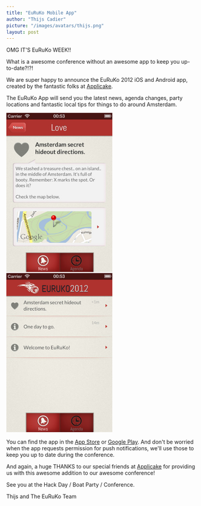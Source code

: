 ```yaml
---
title: "EuRuKo Mobile App"
author: "Thijs Cadier"
picture: "/images/avatars/thijs.png"
layout: post
---
```

OMG IT'S EuRuKo WEEK!!

What is a awesome conference without an awesome app to keep you up-to-date?!?!

We are super happy to announce the EuRuKo 2012 iOS and Android app, created by the fantastic folks at [Applicake](http://applicake.com).

The EuRuKo App will send you the latest news, agenda changes, party locations and fantastic local tips for things to do around Amsterdam.

<img src="/images/blog/app_screenshot_1.jpg" alt="App screenshot 1" width="280" height="420">
<img src="/images/blog/app_screenshot_2.jpg" alt="App screenshot 2" width="280" height="420">

You can find the app in the [App Store](http://itunes.apple.com/us/app/euruko/id529120655) or [Google Play](https://play.google.com/store/apps/details?id=com.applicake.conferenceapp). And don't be worried when the app requests permission for push notifications, we'll use those to keep you up to date during the conference.

And again, a huge THANKS to our special friends at [Applicake](http://applicake.com) for providing us with this awesome addition to our awesome conference!

See you at the Hack Day / Boat Party / Conference.

Thijs and The EuRuKo Team
